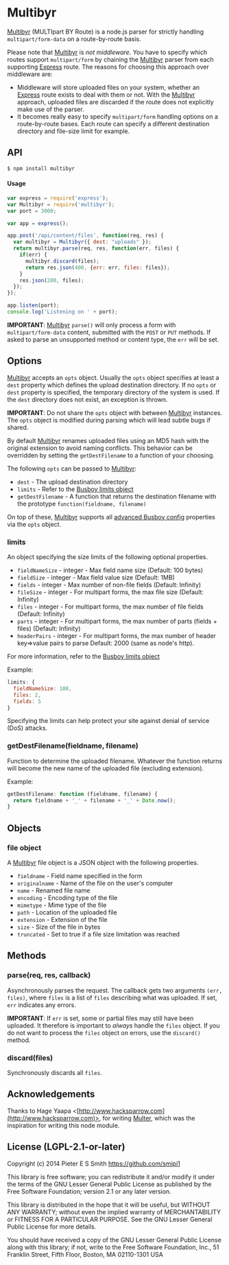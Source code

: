 Multibyr
========

[Multibyr](https://github.com/smipi1/multibyr) (MULTIpart BY Route) is a node.js parser for strictly handling `multipart/form-data` on a route-by-route basis.

Please note that [Multibyr](https://github.com/smipi1/multibyr) is *not middleware*. You have to specify which routes support `multipart/form` by chaining the [Multibyr](https://github.com/smipi1/multibyr) parser from each supporting [Express](https://github.com/visionmedia/express) route. The reasons for choosing this approach over middleware are:
* Middleware will store uploaded files on your system, whether an [Express](https://github.com/visionmedia/express) route exists to deal with them or not. With the [Multibyr](https://github.com/smipi1/multibyr) approach, uploaded files are discarded if the route does not explicitly make use of the parser. 
* It becomes really easy to specify `multipart/form` handling options on a route-by-route bases. Each route can specify a different destination directory and file-size limit for example.

## API

`$ npm install multibyr`

#### Usage

```js
var express = require('express');
var Multibyr = require('multibyr');
var port = 3000;

var app = express();

app.post('/api/content/files', function(req, res) {
  var multibyr = Multibyr({ dest: "uploads" });
  return multibyr.parse(req, res, function(err, files) {
    if(err) {
      multibyr.discard(files);
      return res.json(400, {err: err, files: files});
    }
    res.json(200, files);
  });
});

app.listen(port);
console.log('Listening on ' + port);
```

**IMPORTANT**: [Multibyr](https://github.com/smipi1/multibyr) `parse()` will only process a form with `multipart/form-data` content, submitted with the `POST` or `PUT` methods. If asked to parse an unsupported method or content type, the `err` will be set.

## Options

[Multibyr](https://github.com/smipi1/multibyr) accepts an `opts` object. Usually the `opts` object specifies at least a `dest` property which defines the upload destination directory. If no `opts` or `dest` property is specified, the temporary directory of the system is used. If the `dest` directory does not exist, an exception is thrown.

**IMPORTANT**: Do not share the `opts` object with between [Multibyr](https://github.com/smipi1/multibyr) instances. The `opts` object is modified during parsing which will lead subtle bugs if shared.

By default [Multibyr](https://github.com/smipi1/multibyr) renames uploaded files using an MD5 hash with the original extension to avoid naming conflicts. This behavior can be overridden by setting the `getDestFilename` to a function of your choosing.

The following `opts` can be passed to [Multibyr](https://github.com/smipi1/multibyr):

* `dest` - The upload destination directory
* `limits` - Refer to the [Busboy limits object](https://github.com/mscdex/busboy#busboy-methods)
* `getDestFilename` - A function that returns the destination filename with the prototype `function(fieldname, filename)`

On top of these, [Multibyr](https://github.com/smipi1/multibyr) supports all [advanced Busboy config](https://github.com/mscdex/busboy#busboy-methods) properties via the `opts` object.

### limits

An object specifying the size limits of the following optional properties.

* `fieldNameSize` - integer - Max field name size (Default: 100 bytes)
* `fieldSize` - integer - Max field value size (Default: 1MB)
* `fields` - integer - Max number of non-file fields (Default: Infinity)
* `fileSize` - integer - For multipart forms, the max file size (Default: Infinity)
* `files` - integer - For multipart forms, the max number of file fields (Default: Infinity)
* `parts` - integer - For multipart forms, the max number of parts (fields + files) (Default: Infinity)
* `headerPairs` - integer - For multipart forms, the max number of header key=>value pairs to parse Default: 2000 (same as node's http).

For more information, refer to the [Busboy limits object](https://github.com/mscdex/busboy#busboy-methods)

Example:

```js
limits: {
  fieldNameSize: 100,
  files: 2,
  fields: 5
}
```

Specifying the limits can help protect your site against denial of service (DoS) attacks.

### getDestFilename(fieldname, filename)

Function to determine the uploaded filename. Whatever the function returns will become the new name of the uploaded file (excluding extension).

Example:

```js
getDestFilename: function (fieldname, filename) {
  return fieldname + '_' + filename + '_' + Date.now();
}
```

## Objects

### file object

A [Multibyr](https://github.com/smipi1/multibyr) file object is a JSON object with the following properties.

* `fieldname` - Field name specified in the form
* `originalname` - Name of the file on the user's computer
* `name` - Renamed file name
* `encoding` - Encoding type of the file
* `mimetype` - Mime type of the file
* `path` - Location of the uploaded file
* `extension` - Extension of the file
* `size` - Size of the file in bytes
* `truncated` - Set to true if a file size limitation was reached

## Methods

### parse(req, res, callback)

Asynchronously parses the request. The callback gets two arguments `(err, files)`, where `files` is a list of `files` describing what was uploaded. If set, `err` indicates any errors.

**IMPORTANT**: If `err` is set, some or partial files may still have been uploaded. It therefore is important to *always* handle the `files` object. If you do not want to process the `files` object on errors, use the `discard()` method.

### discard(files)

Synchronously discards all `files`.

## Acknowledgements

Thanks to Hage Yaapa <[http://www.hacksparrow.com](http://www.hacksparrow.com)>, for writing [Multer](https://github.com/expressjs/multer), which was the inspiration for writing this node module.

## License (LGPL-2.1-or-later)

Copyright (c) 2014 Pieter E S Smith <https://github.com/smipi1>

This library is free software; you can redistribute it and/or modify it under the terms of the GNU Lesser General Public License as published by the Free Software Foundation; version 2.1 or any later version.

This library is distributed in the hope that it will be useful, but WITHOUT ANY WARRANTY; without even the implied warranty of MERCHANTABILITY or FITNESS FOR A PARTICULAR PURPOSE. See the GNU Lesser General Public License for more details.

You should have received a copy of the GNU Lesser General Public License along with this library; if not, write to the Free Software Foundation, Inc., 51 Franklin Street, Fifth Floor, Boston, MA 02110-1301 USA

